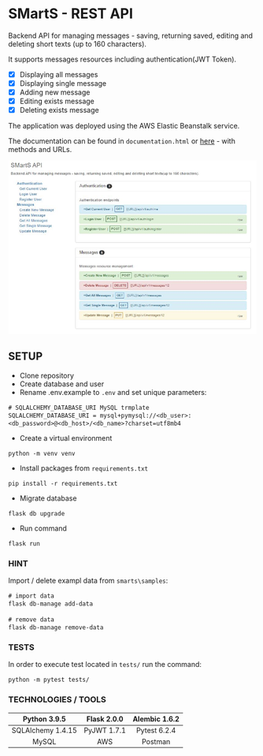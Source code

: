 # SMartS - REST API
Backend API for managing messages - saving, returning saved, editing and deleting short texts (up to 160 characters).

It supports messages resources including authentication(JWT Token).

- [X] Displaying all messages
- [X] Displaying single message
- [X] Adding new message
- [X] Editing exists message
- [X] Deleting exists message

The application was deployed using the AWS Elastic Beanstalk service.

The documentation can be found in `documentation.html` or [here](https://documenter.getpostman.com/view/15826658/TzXtGfLB#bb0de710-8b0b-4303-bd26-eeba69019dd4?raw=true) - with methods and URLs.

![documentation](https://github.com/ishabelle/SMartS/blob/main/info-files/documentation.JPG?raw=true)

## SETUP

- Clone repository
- Create database and user
- Rename .env.example to `.env` and set unique parameters:
```angular2html
# SQLALCHEMY_DATABASE_URI MySQL trmplate
SQLALCHEMY_DATABASE_URI = mysql+pymysql://<db_user>:<db_password>@<db_host>/<db_name>?charset=utf8mb4
```
- Create a virtual environment
```angular2html
python -m venv venv
```
- Install packages from `requirements.txt`
```angular2html
pip install -r requirements.txt
```
- Migrate database
```angular2html
flask db upgrade
```
- Run command
```angular2html
flask run
```
### HINT
Import / delete exampl data from `smarts\samples`:
```angular2html
# import data
flask db-manage add-data

# remove data
flask db-manage remove-data
```
### TESTS
In order to execute test located in `tests/` run the command:
```angular2html
python -m pytest tests/
```
### TECHNOLOGIES / TOOLS
| Python 3.9.5 | Flask 2.0.0 | Alembic 1.6.2 |
|:---:|:---:|:---:|
| SQLAlchemy 1.4.15 | PyJWT 1.7.1 | Pytest 6.2.4 |
|MySQL| AWS| Postman|

